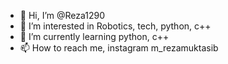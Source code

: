 - 👋 Hi, I’m @Reza1290
- 👀 I’m interested in Robotics, tech, python, c++
- 🌱 I’m currently learning python, c++
- 📫 How to reach me, instagram m_rezamuktasib

<!---
Reza1290/Reza1290 is a ✨ special ✨ repository because its `README.md` (this file) appears on your GitHub profile.
You can click the Preview link to take a look at your changes.
--->
